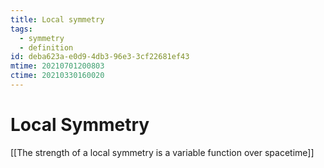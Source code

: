 ```yaml
---
title: Local symmetry
tags:
  - symmetry
  - definition
id: deba623a-e0d9-4db3-96e3-3cf22681ef43
mtime: 20210701200803
ctime: 20210330160020
---
```


# Local Symmetry

[[The strength of a local symmetry is a variable function over spacetime]]
